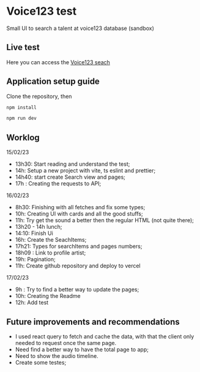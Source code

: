 # Voice123 test

Small UI to search a talent at voice123 database (sandbox)

## Live test

Here you can access the [Voice123 seach](https://voice123-test-beige.vercel.app/)


## Application setup guide

Clone the repository, then

```bash
npm install
```

```bash
npm run dev
```

## Worklog

15/02/23

- 13h30: Start reading and understand the test;
- 14h:  Setup a new project with vite, ts eslint and prettier;
- 14h40: start create Search view and pages;
- 17h : Creating the requests to API;

16/02/23

- 8h30: Finishing with all fetches and fix some types;
- 10h: Creating UI with cards and all the good stuffs;
- 11h: Try get the sound a better then the regular HTML (not quite there);
- 13h20 - 14h lunch;
- 14:10: Finish Ui  <Card />
- 16h:  Create the SeachItems;
- 17h21: Types for searchItems and pages numbers;
- 18h09 : Link to profile artist;
- 19h: Pagination;
- 11h: Create github repository and deploy to vercel

17/02/23

- 9h : Try to find a better way to update the pages;
- 10h: Creating the Readme
- 12h: Add test

## Future improvements and recommendations

- I used react query to fetch and cache the data, with that the client only needed to request once the same page.
- Need find a better way to have the total page to app;
- Need to show the audio timeline.
- Create some testes;
